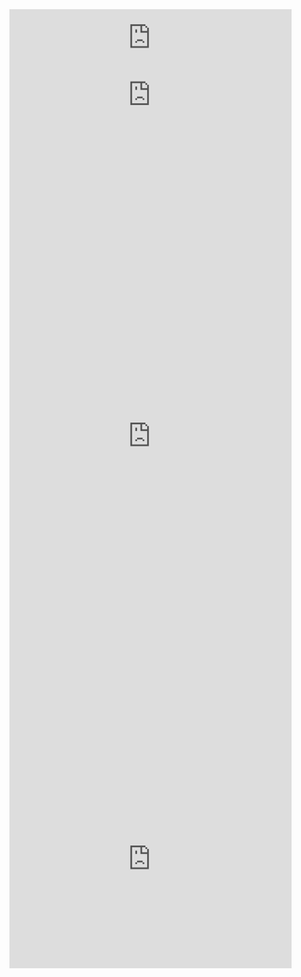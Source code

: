 <link rel="stylesheet" href="app.css">
<iframe width="100%" height="102" frameborder="0"
  src="https://observablehq.com/embed/54a4c940c51d4996?cells=viewof+chosenData"></iframe>
<iframe width="100%" height="101" frameborder="0"
  src="https://observablehq.com/embed/54a4c940c51d4996?cells=viewof+region"></iframe>
<iframe width="100%" height="1118" frameborder="0"
  src="https://observablehq.com/embed/54a4c940c51d4996?cells=viewof+dashboard"></iframe>
<iframe width="100%" height="391" frameborder="0"
  src="https://observablehq.com/embed/54a4c940c51d4996?cells=calendar"></iframe>